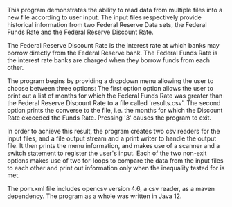 
This program demonstrates the ability to read data from multiple files into a new file according to user input. The input files respectively provide historical information from two Federal Reserve Data sets, the Federal Funds Rate and the Federal Reserve Discount Rate. 

The Federal Reserve Discount Rate is the interest rate at which banks may borrow directly from the Federal Reserve bank. The Federal Funds Rate is the interest rate banks are charged when they borrow funds from each other.

The program begins by providing a dropdown menu allowing the user to choose between three options: The first option option allows the user to print out a list of months for which the Federal Funds Rate was greater than the Federal Reserve Discount Rate to a file called 'results.csv'. The second option prints the converse to the file, i.e. the months for which the Discount Rate exceeded the Funds Rate. Pressing '3' causes the program to exit.

In order to achieve this result, the program creates two csv readers for the input files, and a file output stream and a print writer to handle the output file. It then prints the menu information, and makes use of a scanner and a switch statement to register the user's input. Each of the two non-exit options makes use of two for-loops to compare the data from the input files to each other and print out information only when the inequality tested for is met.

The pom.xml file includes opencsv version 4.6, a csv reader, as a maven dependency. The program as a whole was written in Java 12. 
